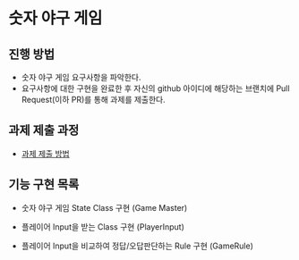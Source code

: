 # 숫자 야구 게임
## 진행 방법
* 숫자 야구 게임 요구사항을 파악한다.
* 요구사항에 대한 구현을 완료한 후 자신의 github 아이디에 해당하는 브랜치에 Pull Request(이하 PR)를 통해 과제를 제출한다.

## 과제 제출 과정
* [과제 제출 방법](https://github.com/next-step/nextstep-docs/tree/master/precourse)

## 기능 구현 목록

* 숫자 야구 게임 State Class 구현 (Game Master)

* 플레이어 Input을 받는 Class 구현 (PlayerInput)

* 플레이어 Input을 비교하여 정답/오답판단하는 Rule 구현 (GameRule)